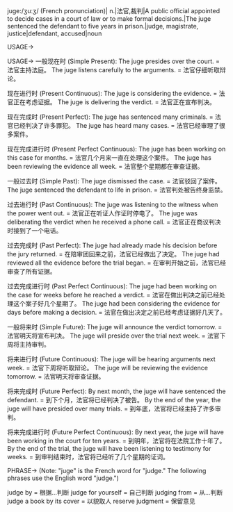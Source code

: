 juge:/ʒuːʒ/ (French pronunciation)| n.|法官,裁判|A public official appointed to decide cases in a court of law or to make formal decisions.|The juge sentenced the defendant to five years in prison.|judge, magistrate, justice|defendant, accused|noun

USAGE->

USAGE->
一般现在时 (Simple Present):
The juge presides over the court. = 法官主持法庭。
The juge listens carefully to the arguments. = 法官仔细听取辩论。

现在进行时 (Present Continuous):
The juge is considering the evidence. = 法官正在考虑证据。
The juge is delivering the verdict. = 法官正在宣布判决。

现在完成时 (Present Perfect):
The juge has sentenced many criminals. = 法官已经判决了许多罪犯。
The juge has heard many cases. = 法官已经审理了很多案件。

现在完成进行时 (Present Perfect Continuous):
The juge has been working on this case for months. = 法官几个月来一直在处理这个案件。
The juge has been reviewing the evidence all week. = 法官整个星期都在审查证据。

一般过去时 (Simple Past):
The juge dismissed the case. = 法官驳回了案件。
The juge sentenced the defendant to life in prison. = 法官判处被告终身监禁。

过去进行时 (Past Continuous):
The juge was listening to the witness when the power went out. =  法官正在听证人作证时停电了。
The juge was deliberating the verdict when he received a phone call. = 法官正在商议判决时接到了一个电话。

过去完成时 (Past Perfect):
The juge had already made his decision before the jury returned. = 在陪审团回来之前，法官已经做出了决定。
The juge had reviewed all the evidence before the trial began. = 在审判开始之前，法官已经审查了所有证据。

过去完成进行时 (Past Perfect Continuous):
The juge had been working on the case for weeks before he reached a verdict. = 法官在做出判决之前已经处理这个案子好几个星期了。
The juge had been considering the evidence for days before making a decision. = 法官在做出决定之前已经考虑证据好几天了。

一般将来时 (Simple Future):
The juge will announce the verdict tomorrow. = 法官明天将宣布判决。
The juge will preside over the trial next week. = 法官下周将主持审判。

将来进行时 (Future Continuous):
The juge will be hearing arguments next week. = 法官下周将听取辩论。
The juge will be reviewing the evidence tomorrow. = 法官明天将审查证据。

将来完成时 (Future Perfect):
By next month, the juge will have sentenced the defendant. = 到下个月，法官将已经判决了被告。
By the end of the year, the juge will have presided over many trials. = 到年底，法官将已经主持了许多审判。

将来完成进行时 (Future Perfect Continuous):
By next year, the juge will have been working in the court for ten years. = 到明年，法官将在法院工作十年了。
By the end of the trial, the juge will have been listening to testimony for weeks. = 到审判结束时，法官将已经听了几个星期的证词。


PHRASE->
(Note: "juge" is the French word for "judge."  The following phrases use the English word "judge.")

judge by = 根据...判断
judge for yourself = 自己判断
judging from = 从...判断
judge a book by its cover = 以貌取人
reserve judgment = 保留意见

